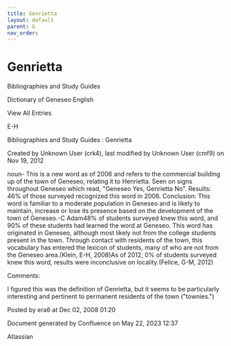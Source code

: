 ```yaml
---
title: Genrietta
layout: default
parent: G
nav_order:
---
```


# Genrietta

Bibliographies and Study Guides

Dictionary of Geneseo English

View All Entries

E-H

Bibliographies and Study Guides : Genrietta

Created by  Unknown User (crk4), last modified by  Unknown User (cmf9) on Nov 19, 2012

noun- This is a new word as of 2006 and refers to the commercial building up of the town of Geneseo, relating it to Henrietta. Seen on signs throughout Geneseo which read, &quot;Geneseo Yes, Genrietta No&quot;. Results: 46% of those surveyed recognized this word in 2006. Conclusion: This word is familiar to a moderate population in Geneseo and is likely to maintain, increase or lose its presence based on the development of the town of Geneseo.-C Adam48% of students surveyed knew this word, and 90% of these students had learned the word at Geneseo. This word has originated in Geneseo, although most likely not from the college students present in the town. Through contact with residents of the town, this vocabulary has entered the lexicon of students, many of who are not from the Geneseo area.(Klein, E-H, 2008)As of 2012, 0% of students surveyed knew this word, results were inconclusive on locality.(Felice, G-M, 2012)

Comments:

I figured this was the definition of Genrietta, but it seems to be particularly interesting and pertinent to permanent residents of the town (&quot;townies.&quot;)

Posted by era6 at Dec 02, 2008 01:20

Document generated by Confluence on May 22, 2023 12:37

Atlassian
